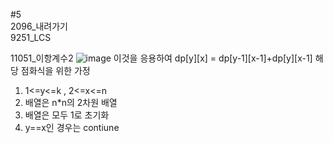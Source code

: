 #5     
2096_내려가기     
9251_LCS     


11051_이항계수2
![image](https://user-images.githubusercontent.com/57628980/125251425-4165e980-e332-11eb-873f-09fac9abacc0.png)
이것을 응용하여
dp[y][x] = dp[y-1][x-1]+dp[y][x-1] 
해당 점화식을 위한 가정 
1. 1<=y<=k , 2<=x<=n
2. 배열은 n*n의 2차원 배열
3. 배열은 모두 1로 초기화
4. y==x인 경우는 contiune
